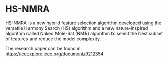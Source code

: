 # HS-NMRA
HS-NMRA is a new hybrid feature selection algorithm developed using the versatile Harmony Search (HS) algorithm and a new nature-inspired algorithm called Naked Mole-Rat (NMR) algorithm to select the best subset of features and reduce the model complexity.

The research paper can be found in:
https://ieeexplore.ieee.org/document/9212354
